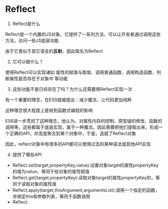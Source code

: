 # Reflect

1. Reflect是什么

Reflect是一个内置的JS对象，它提供了一系列方法，可以让开发者通过调用这些方法，访问一些JS底层功能

由于它类似于其它语言的**反射**，因此取名为Reflect

2. 它可以做什么？

使用Reflect可以实现诸如 属性的赋值与取值、调用普通函数、调用构造函数、判断属性是否存在于对象中 等功能

3. 这些功能不是已经存在了吗？为什么还需要用Reflect实现一次

有一个重要的理念，在ESS就被提出：减少魔法，让代码更加纯粹

这种理念很大程度上是收到函数式编程的影响

ES6进一步贯彻了这种理念，他认为，对属性内存的控制、原型链的修改、函数的调用等，这些都属于底层实现，属于一种魔法，因此需要把他们提取出来，形成一个正确的API，并高度聚合到某个对象中，于是，造就了Reflect对象

因此，reflect对象中有很多的API都可以使用过去的某种语法或其他API实现

4. 提供了哪些API

- Reflect.set(target,propertyKey,value):设置对象target的属性propertyKey的值为value，等同于给对象的属性赋值
- Reflect.get(target,propertyKey):读取对象target的属性propertyKey的，等同于读取对象的属性值
- Reflect.apply(target,thisArgument,argumentsList):调用一个指定的函数，并绑定this和参数列表，等同于函数调用
- Reflect.